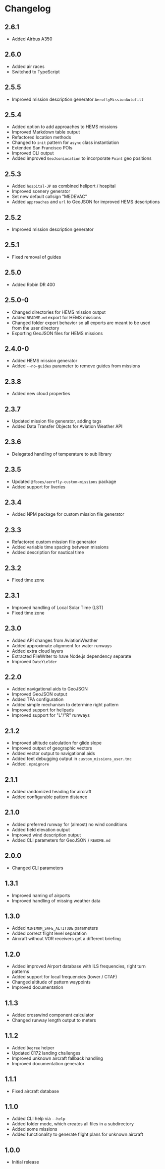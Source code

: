# Changelog

## 2.6.1
- Added Airbus A350

## 2.6.0
- Added air races
- Switched to TypeScript

## 2.5.5
- Improved mission description generator `AeroflyMissionAutofill`

## 2.5.4
- Added option to add approaches to HEMS missions
- Improved Markdown table output
- Refactored location methods
- Changed to `init` pattern for `async` class instantiation
- Extended San Francisco POIs
- Improved CLI output
- Added improved `GeoJsonLocation` to incorporate `Point` geo positions

## 2.5.3
- Added `hospital-JP` as combined heliport / hospital
- Improved scenery generator
- Set new default callsign "MEDEVAC"
- Added `approaches` and `url` to GeoJSON for improved HEMS descriptions

## 2.5.2
- Improved mission description generator

## 2.5.1
- Fixed removal of guides

## 2.5.0
- Added Robin DR 400

## 2.5.0-0
- Changed directories for HEMS mission output
- Added `README.md` export for HEMS missions
- Changed folder export behavior so all exports are meant to be used from the user directory
- Exporting GeoJSON files for HEMS missions

## 2.4.0-0
- Added HEMS mission generator
- Added `--no-guides` parameter to remove guides from missions

## 2.3.8
- Added new cloud properties

## 2.3.7
- Updated mission file generator, adding tags
- Added Data Transfer Objects for Aviation Weather API

## 2.3.6
- Delegated handling of temperature to sub library

## 2.3.5
- Updated `@fboes/aerofly-custom-missions` package
- Added support for liveries

## 2.3.4
- Added NPM package for custom mission file generator

## 2.3.3
- Refactored custom mission file generator
- Added variable time spacing between missions
- Added description for nautical time

## 2.3.2
- Fixed time zone

## 2.3.1
- Improved handling of Local Solar Time (LST)
- Fixed time zone

## 2.3.0
- Added API changes from AviationWeather
- Added approximate alignment for water runways
- Added extra cloud layers
- Extracted FileWriter to have Node.js dependency separate
- Improved `DateYielder`

## 2.2.0
- Added navigational aids to GeoJSON
- Improved GeoJSON output
- Added TPA configuration
- Added simple mechanism to determine right pattern
- Improved support for helipads
- Improved support for "L"/"R" runways

## 2.1.2
- Improved altitude calculation for glide slope
- Improved output of geographic vectors
- Added vector output to navigational aids
- Added feet debugging output in `custom_missions_user.tmc`
- Added `.npmignore`

## 2.1.1
- Added randomized heading for aircraft
- Added configurable pattern distance

## 2.1.0
- Added preferred runway for (almost) no wind conditions
- Added field elevation output
- Improved wind description output
- Added CLI parameters for GeoJSON / `README.md`

## 2.0.0
- Changed CLI parameters

## 1.3.1
- Improved naming of airports
- Improved handling of missing weather data

## 1.3.0
- Added `MINIMUM_SAFE_ALTITUDE` parameters
- Added correct flight level separation
- Aircraft without VOR receivers get a different briefing

## 1.2.0
- Added improved Airport database with ILS frequencies, right turn patterns
- Added support for local frequencies (tower / CTAF)
- Changed altitude of pattern waypoints
- Improved documentation

## 1.1.3
- Added crosswind component calculator
- Changed runway length output to meters

## 1.1.2
- Added `Degree` helper
- Updated C172 landing challenges
- Improved unknown aircraft fallback handling
- Improved documentation generator

## 1.1.1
- Fixed aircraft database

## 1.1.0
- Added CLI help via `--help`
- Added folder mode, which creates all files in a subdirectory
- Added some missions
- Added functionality to generate flight plans for unknown aircraft

## 1.0.0
- Initial release
